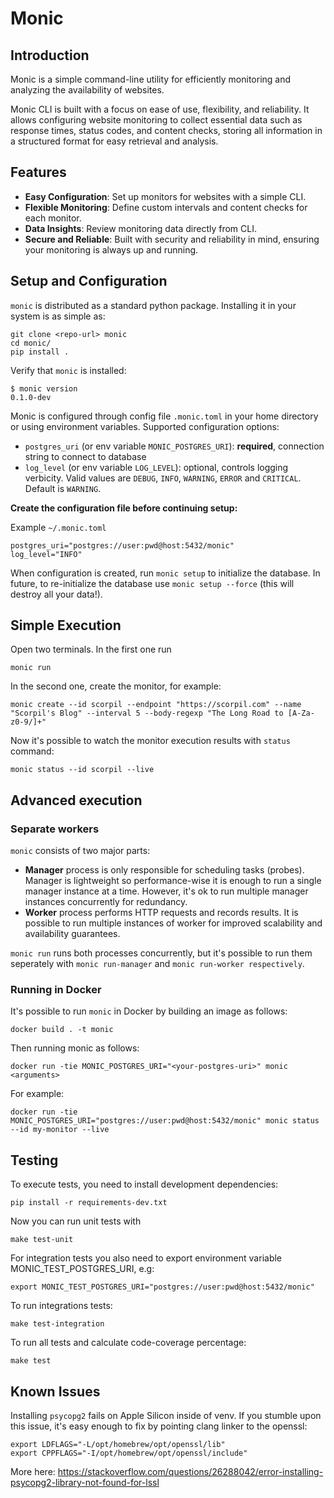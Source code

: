 # Monic

## Introduction

Monic is a simple command-line utility for efficiently monitoring and analyzing the availability of websites.

Monic CLI is built with a focus on ease of use, flexibility, and reliability. It allows configuring website monitoring to collect essential data such as response times, status codes, and content checks, storing all information in a structured format for easy retrieval and analysis.

## Features

- **Easy Configuration**: Set up monitors for websites with a simple CLI.
- **Flexible Monitoring**: Define custom intervals and content checks for each monitor.
- **Data Insights**: Review monitoring data directly from CLI.
- **Secure and Reliable**: Built with security and reliability in mind, ensuring your monitoring is always up and running.

## Setup and Configuration

`monic` is distributed as a standard python package. Installing it in your system is as simple as:

```
git clone <repo-url> monic
cd monic/
pip install .
```

Verify that `monic` is installed:
```
$ monic version
0.1.0-dev
```

Monic is configured through config file `.monic.toml` in your home directory or using environment variables. Supported configuration options:

- `postgres_uri` (or env variable `MONIC_POSTGRES_URI`): **required**, connection string to connect to database
- `log_level` (or env variable `LOG_LEVEL`): optional, controls logging verbicity. Valid values are `DEBUG`, `INFO`, `WARNING`, `ERROR` and `CRITICAL`. Default is `WARNING`.

**Create the configuration file before continuing setup:**

Example `~/.monic.toml`
```
postgres_uri="postgres://user:pwd@host:5432/monic"
log_level="INFO"
```

When configuration is created, run `monic setup` to initialize the database. In future, to re-initialize the database use `monic setup --force` (this will destroy all your data!).

## Simple Execution

Open two terminals. In the first one run
```
monic run
```

In the second one, create the monitor, for example:
```
monic create --id scorpil --endpoint "https://scorpil.com" --name "Scorpil's Blog" --interval 5 --body-regexp "The Long Road to [A-Za-z0-9/]+"
```

Now it's possible to watch the monitor execution results with `status` command:
```
monic status --id scorpil --live
```

## Advanced execution

### Separate workers
`monic` consists of two major parts:
- **Manager** process is only responsible for scheduling tasks (probes). Manager is lightweight so performance-wise it is enough to run a single manager instance at a time. However, it's ok to run multiple manager instances concurrently for redundancy.
- **Worker** process performs HTTP requests and records results. It is possible to run multiple instances of worker for improved scalability and availability guarantees.

`monic run` runs both processes concurrently, but it's possible to run them seperately with `monic run-manager` and `monic run-worker respectively`.

### Running in Docker

It's possible to run `monic` in Docker by building an image as follows:

```
docker build . -t monic
```

Then running monic as follows:

```
docker run -tie MONIC_POSTGRES_URI="<your-postgres-uri>" monic <arguments>
```

For example:
```
docker run -tie MONIC_POSTGRES_URI="postgres://user:pwd@host:5432/monic" monic status --id my-monitor --live
```

## Testing

To execute tests, you need to install development dependencies:
```
pip install -r requirements-dev.txt
```

Now you can run unit tests with
```
make test-unit
```

For integration tests you also need to export environment variable MONIC_TEST_POSTGRES_URI, e.g:
```
export MONIC_TEST_POSTGRES_URI="postgres://user:pwd@host:5432/monic"
```

To run integrations tests:
```
make test-integration
```

To run all tests and calculate code-coverage percentage:
```
make test
```

## Known Issues

Installing `psycopg2` fails on Apple Silicon inside of venv. If you stumble upon this issue, it's easy enough to fix by pointing clang linker to the openssl:

```
export LDFLAGS="-L/opt/homebrew/opt/openssl/lib"
export CPPFLAGS="-I/opt/homebrew/opt/openssl/include"
```

More here: https://stackoverflow.com/questions/26288042/error-installing-psycopg2-library-not-found-for-lssl